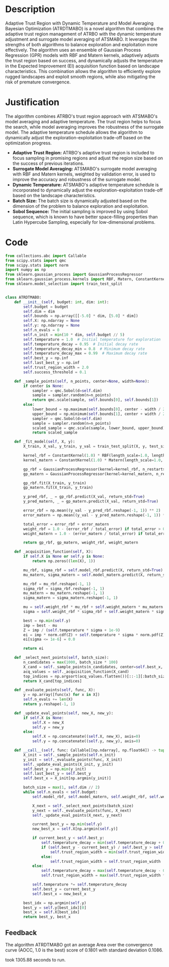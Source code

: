 # Description
Adaptive Trust Region with Dynamic Temperature and Model Averaging Bayesian Optimization (ATRDTMABO) is a novel algorithm that combines the adaptive trust region management of ATRBO with the dynamic temperature adjustment and surrogate model averaging of ATSMABO. It leverages the strengths of both algorithms to balance exploration and exploitation more effectively. The algorithm uses an ensemble of Gaussian Process Regression (GPR) models with RBF and Matern kernels, adaptively adjusts the trust region based on success, and dynamically adjusts the temperature in the Expected Improvement (EI) acquisition function based on landscape characteristics. This combination allows the algorithm to efficiently explore rugged landscapes and exploit smooth regions, while also mitigating the risk of premature convergence.

# Justification
The algorithm combines ATRBO's trust region approach with ATSMABO's model averaging and adaptive temperature. The trust region helps to focus the search, while model averaging improves the robustness of the surrogate model. The adaptive temperature schedule allows the algorithm to dynamically adjust the exploration-exploitation trade-off based on the optimization progress.

*   **Adaptive Trust Region:** ATRBO's adaptive trust region is included to focus sampling in promising regions and adjust the region size based on the success of previous iterations.
*   **Surrogate Model Averaging:** ATSMABO's surrogate model averaging with RBF and Matern kernels, weighted by validation error, is used to improve the accuracy and robustness of the surrogate model.
*   **Dynamic Temperature:** ATSMABO's adaptive temperature schedule is incorporated to dynamically adjust the exploration-exploitation trade-off based on the landscape characteristics.
*   **Batch Size:** The batch size is dynamically adjusted based on the dimension of the problem to balance exploration and exploitation.
*   **Sobol Sequence:** The initial sampling is improved by using Sobol sequence, which is known to have better space-filling properties than Latin Hypercube Sampling, especially for low-dimensional problems.

# Code
```python
from collections.abc import Callable
from scipy.stats import qmc
from scipy.stats import norm
import numpy as np
from sklearn.gaussian_process import GaussianProcessRegressor
from sklearn.gaussian_process.kernels import RBF, Matern, ConstantKernel
from sklearn.model_selection import train_test_split


class ATRDTMABO:
    def __init__(self, budget: int, dim: int):
        self.budget = budget
        self.dim = dim
        self.bounds = np.array([[-5.0] * dim, [5.0] * dim])
        self.X: np.ndarray = None
        self.y: np.ndarray = None
        self.n_evals = 0
        self.n_init = min(10 * dim, self.budget // 5)
        self.temperature = 1.0  # Initial temperature for exploration
        self.temperature_decay = 0.95  # Initial decay rate
        self.temperature_decay_min = 0.8  # Minimum decay rate
        self.temperature_decay_max = 0.99  # Maximum decay rate
        self.best_y = np.inf
        self.last_best_y = np.inf
        self.trust_region_width = 2.0
        self.success_threshold = 0.1

    def _sample_points(self, n_points, center=None, width=None):
        if center is None:
            sampler = qmc.Sobol(d=self.dim)
            sample = sampler.random(n=n_points)
            return qmc.scale(sample, self.bounds[0], self.bounds[1])
        else:
            lower_bound = np.maximum(self.bounds[0], center - width / 2)
            upper_bound = np.minimum(self.bounds[1], center + width / 2)
            sampler = qmc.Sobol(d=self.dim)
            sample = sampler.random(n=n_points)
            scaled_sample = qmc.scale(sample, lower_bound, upper_bound)
            return scaled_sample

    def _fit_model(self, X, y):
        X_train, X_val, y_train, y_val = train_test_split(X, y, test_size=0.2, random_state=42)

        kernel_rbf = ConstantKernel(1.0) * RBF(length_scale=1.0, length_scale_bounds=(1e-2, 1e2))
        kernel_matern = ConstantKernel(1.0) * Matern(length_scale=1.0, length_scale_bounds=(1e-2, 1e2), nu=2.5)

        gp_rbf = GaussianProcessRegressor(kernel=kernel_rbf, n_restarts_optimizer=5)
        gp_matern = GaussianProcessRegressor(kernel=kernel_matern, n_restarts_optimizer=5)

        gp_rbf.fit(X_train, y_train)
        gp_matern.fit(X_train, y_train)

        y_pred_rbf, _ = gp_rbf.predict(X_val, return_std=True)
        y_pred_matern, _ = gp_matern.predict(X_val, return_std=True)

        error_rbf = np.mean((y_val - y_pred_rbf.reshape(-1, 1)) ** 2)
        error_matern = np.mean((y_val - y_pred_matern.reshape(-1, 1)) ** 2)

        total_error = error_rbf + error_matern
        weight_rbf = 1.0 - (error_rbf / total_error) if total_error > 0 else 0.5
        weight_matern = 1.0 - (error_matern / total_error) if total_error > 0 else 0.5

        return gp_rbf, gp_matern, weight_rbf, weight_matern

    def _acquisition_function(self, X):
        if self.X is None or self.y is None:
            return np.zeros((len(X), 1))

        mu_rbf, sigma_rbf = self.model_rbf.predict(X, return_std=True)
        mu_matern, sigma_matern = self.model_matern.predict(X, return_std=True)

        mu_rbf = mu_rbf.reshape(-1, 1)
        sigma_rbf = sigma_rbf.reshape(-1, 1)
        mu_matern = mu_matern.reshape(-1, 1)
        sigma_matern = sigma_matern.reshape(-1, 1)

        mu = self.weight_rbf * mu_rbf + self.weight_matern * mu_matern
        sigma = self.weight_rbf * sigma_rbf + self.weight_matern * sigma_matern

        best = np.min(self.y)
        imp = best - mu
        Z = imp / (self.temperature * sigma + 1e-9)
        ei = imp * norm.cdf(Z) + self.temperature * sigma * norm.pdf(Z)
        ei[sigma <= 1e-6] = 0.0

        return ei

    def _select_next_points(self, batch_size):
        n_candidates = max(1000, batch_size * 100)
        X_cand = self._sample_points(n_candidates, center=self.best_x, width=self.trust_region_width)
        acq_values = self._acquisition_function(X_cand)
        top_indices = np.argsort(acq_values.flatten())[::-1][:batch_size]
        return X_cand[top_indices]

    def _evaluate_points(self, func, X):
        y = np.array([func(x) for x in X])
        self.n_evals += len(X)
        return y.reshape(-1, 1)

    def _update_eval_points(self, new_X, new_y):
        if self.X is None:
            self.X = new_X
            self.y = new_y
        else:
            self.X = np.concatenate((self.X, new_X), axis=0)
            self.y = np.concatenate((self.y, new_y), axis=0)

    def __call__(self, func: Callable[[np.ndarray], np.float64]) -> tuple[np.float64, np.array]:
        X_init = self._sample_points(self.n_init)
        y_init = self._evaluate_points(func, X_init)
        self._update_eval_points(X_init, y_init)
        self.best_y = np.min(y_init)
        self.last_best_y = self.best_y
        self.best_x = X_init[np.argmin(y_init)]

        batch_size = max(1, self.dim // 2)
        while self.n_evals < self.budget:
            self.model_rbf, self.model_matern, self.weight_rbf, self.weight_matern = self._fit_model(self.X, self.y)

            X_next = self._select_next_points(batch_size)
            y_next = self._evaluate_points(func, X_next)
            self._update_eval_points(X_next, y_next)

            current_best_y = np.min(self.y)
            new_best_x = self.X[np.argmin(self.y)]

            if current_best_y < self.best_y:
                self.temperature_decay = min(self.temperature_decay + 0.02, self.temperature_decay_max)
                if (self.best_y - current_best_y) / self.best_y > self.success_threshold:
                    self.trust_region_width = min(self.trust_region_width * 1.1, 10.0)
                else:
                    self.trust_region_width = self.trust_region_width
            else:
                self.temperature_decay = max(self.temperature_decay - 0.02, self.temperature_decay_min)
                self.trust_region_width = max(self.trust_region_width * 0.9, 0.1)

            self.temperature *= self.temperature_decay
            self.best_y = current_best_y
            self.best_x = new_best_x

        best_idx = np.argmin(self.y)
        best_y = self.y[best_idx][0]
        best_x = self.X[best_idx]
        return best_y, best_x
```
## Feedback
 The algorithm ATRDTMABO got an average Area over the convergence curve (AOCC, 1.0 is the best) score of 0.1801 with standard deviation 0.1086.

took 1305.88 seconds to run.